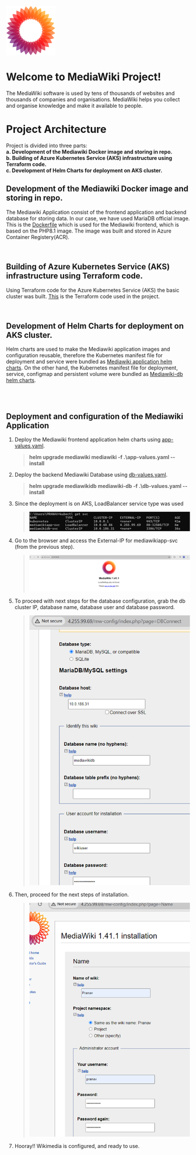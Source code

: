 ![Mediawikilogo](/files/mediawikilogo.png "Mediawiki Logo")
# Welcome to MediaWiki Project!

The MediaWiki software is used by tens of thousands of websites and thousands of companies and organisations. MediaWiki helps you collect and organise knowledge and make it available to people.
</br>

# Project Architecture

Project is divided into three parts:\
		**a.  Development of the Mediawiki Docker image and storing in repo.** \
		**b. Building of Azure Kubernetes Service (AKS) infrastructure using Terraform code.**\
		**c.  Development of Helm Charts for deployment on AKS cluster.**
</br>


## Development of the Mediawiki Docker image and storing in repo.

The Mediawiki Application consist of the frontend application and backend database for storing data. In our case, we have used MariaDB official image. This is the [Dockerfile](/docker/Dockerfile) which is used for the Mediawiki frontend, which is based on the PHP8.1 image. The image was built and stored in Azure Container Registery(ACR).
</br>

</br>

## Building of Azure Kubernetes Service (AKS) infrastructure using Terraform code.

Using Terraform code for the Azure Kubernetes Service (AKS) the basic cluster was built. 
[This](/terraform/main.tf) is the Terraform code used in the project.
</br>

</br>

## Development of Helm Charts for deployment on AKS cluster.

Helm charts are used to make the Mediawiki application images and configuration reusable, therefore the Kubernetes manifest file for deployment and service were bundled as [Mediawiki application helm charts](/helm/mediawiki/). On the other hand, the Kubernetes manifest file for deployment, service, configmap and persistent volume were bundled as [Mediawiki-db helm charts](/helm/mediawiki-db/).

</br>

</br>

## Deployment and configuration of the Mediawiki Application

1. Deploy the Mediawiki frontend application helm charts using [app-values.yaml](/helm/app-values.yaml).
	 >  **helm upgrade mediawiki mediawiki -f .\app-values.yaml  --install**
  
2. Deploy the backend Mediawiki Database using [db-values.yaml](/helm/db-values.yaml).
	  > **helm upgrade mediawikidb mediawiki-db -f .\db-values.yaml  --install**

3.  Since the deployment is on AKS, LoadBalancer service type was used 
	  > ![Mediawikilogo](/files/service.png)
4. Go to the browser and access the External-IP for mediawikiapp-svc (from the previous step).
	  > ![Mediawikilogo](/files/frontpage.png)
5. To proceed with next steps for the database configuration, grab the db cluster IP, database name, database user and database password.

	  >  ![Mediawikilogo](/files/dbconfig.png)

6. Then, proceed for the next steps of installation.

	  >  ![Mediawikilogo](/files/nextsteps.png)

7. Hooray!! Wikimedia is configured, and ready to use.

</br>





</br>
 
 